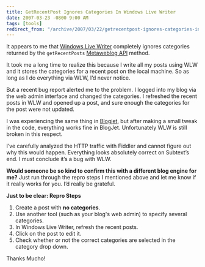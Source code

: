 ```yaml
---
title: GetRecentPost Ignores Categories In Windows Live Writer
date: 2007-03-23 -0800 9:00 AM
tags: [tools]
redirect_from: "/archive/2007/03/22/getrecentpost-ignores-categories-in-windows-live-writer.aspx/"
---
```


It appears to me that [Windows Live
Writer](http://windowslivewriter.spaces.live.com/ "Windows Live Writer Space")
completely ignores categories returned by the `getRecentPosts`
[Metaweblog
API](http://www.xmlrpc.com/metaWeblogApi "Metaweblog API RFC") method.

It took me a long time to realize this because I write all my posts
using WLW and it stores the categories for a recent post on the local
machine. So as long as I do everything via WLW, I’d never notice.

But a recent bug report alerted me to the problem. I logged into my blog
via the web admin interface and changed the categories. I refreshed the
recent posts in WLW and opened up a post, and sure enough the categories
for the post were not updated.

I was experiencing the same thing in
[Blogjet](http://blogjet.com/ "Blogjet"), but after making a small tweak
in the code, everything works fine in BlogJet. Unfortunately WLW is
still broken in this respect.

I’ve carefully analyzed the HTTP traffic with Fiddler and cannot figure
out why this would happen. Everything looks absolutely correct on
Subtext’s end. I must conclude it’s a bug with WLW.

**Would someone be so kind to confirm this with a different blog engine
for me?** Just run through the repro steps I mentioned above and let me
know if it really works for you. I’d really be grateful.

**Just to be clear: Repro Steps**

1.  Create a post with **no categories**.
2.  Use another tool (such as your blog's web admin) to specify several
    categories.
3.  In Windows Live Writer, refresh the recent posts.
4.  Click on the post to edit it.
5.  Check whether or not the correct categories are selected in the
    category drop down.

Thanks Mucho!


